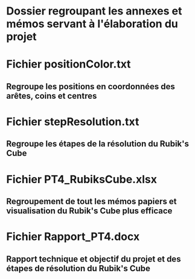 # Dossier regroupant les annexes et mémos servant à l'élaboration du projet

# Fichier positionColor.txt
## Regroupe les positions en coordonnées des arêtes, coins et centres

# Fichier stepResolution.txt
## Regroupe les étapes de la résolution du Rubik's Cube

# Fichier PT4_RubiksCube.xlsx
## Regroupement de tout les mémos papiers et visualisation du Rubik's Cube plus efficace

# Fichier Rapport_PT4.docx
## Rapport technique et objectif du projet et des étapes de résolution du Rubik's Cube 
